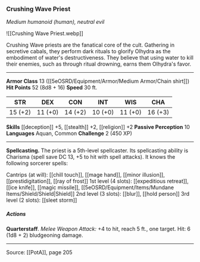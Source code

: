 ### Crushing Wave Priest
_Medium humanoid (human), neutral evil_

![[Crushing Wave Priest.webp]]

Crushing Wave priests are the fanatical core of the cult. Gathering in secretive cabals, they perform dark rituals to glorify Olhydra as the embodiment of water's destructiveness. They believe that using water to kill their enemies, such as through ritual drowning, earns them Olhydra's favor.






---

**Armor Class** 13 ([[5eOSRD/Equipment/Armor/Medium Armor/Chain shirt]])
**Hit Points** 52 (8d8 + 16)
**Speed** 30 ft.

| STR     | DEX     | CON     | INT     | WIS     | CHA     |
|---------|---------|---------|---------|---------|---------|
| 15 (+2) | 11 (+0) | 14 (+2) | 10 (+0) | 11 (+0) | 16 (+3) |

**Skills** [[deception]] +5, [[stealth]] +2, [[religion]] +2
**Passive Perception** 10
**Languages** Aquan, Common
**Challenge** 2 (450 XP)

---

**Spellcasting.** The priest is a 5th-level spellcaster. Its spellcasting ability is Charisma (spell save DC 13, +5 to hit with spell attacks). It knows the following sorcerer spells:

Cantrips (at will): [[chill touch]], [[mage hand]], [[minor illusion]], [[prestidigitation]], [[ray of frost]]
1st level (4 slots): [[expeditious retreat]], [[ice knife]], [[magic missile]], [[5eOSRD/Equipment/Items/Mundane Items/Shield/Shield|Shield]]
2nd level (3 slots): [[blur]], [[hold person]]
3rd level (2 slots): [[sleet storm]]

##### Actions
**Quarterstaff**. _Melee Weapon Attack:_ +4 to hit, reach 5 ft., one target. Hit: 6 (1d8 + 2) bludgeoning damage.


---

Source: [[PotA]], page 205